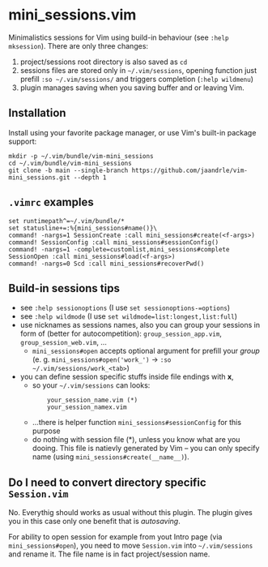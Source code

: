 # mini_sessions.vim

Minimalistics sessions for Vim using build-in behaviour (see `:help mksession`).
There are only three changes:

1) project/sessions root directory is also saved as `cd`
1) sessions files are stored only in `~/.vim/sessions`, opening function
just prefill `:so ~/.vim/sessions/` and triggers completion (`:help wildmenu`)
1) plugin manages saving when you saving buffer and or leaving Vim.

## Installation

Install using your favorite package manager, or use Vim's built-in package
support:

    mkdir -p ~/.vim/bundle/vim-mini_sessions
    cd ~/.vim/bundle/vim-mini_sessions
    git clone -b main --single-branch https://github.com/jaandrle/vim-mini_sessions.git --depth 1

## `.vimrc` examples
```
set runtimepath^=~/.vim/bundle/*
set statusline+=:%{mini_sessions#name()}\ 
command! -nargs=1 SessionCreate :call mini_sessions#create(<f-args>)
command! SessionConfig :call mini_sessions#sessionConfig()
command! -nargs=1 -complete=customlist,mini_sessions#complete SessionOpen :call mini_sessions#load(<f-args>)
command! -nargs=0 Scd :call mini_sessions#recoverPwd()
```

## Build-in sessions tips
- see `:help sessionoptions` (I use `set sessionoptions-=options`)
- see `:help wildmode` (I use `set wildmode=list:longest,list:full`)
- use nicknames as sessions names, also you can group your sessions
in form of (better for autocompetition): `group_session_app.vim`, `group_session_web.vim`, …
    - `mini_sessions#open` accepts optional argument for prefill your _group_ (e. g.
    `mini_sessions#open('work_')` → `:so ~/.vim/sessions/work_<tab>`)
- you can define session specific stuffs inside file endings with __x__,
    - so your `~/.vim/sessions` can looks:
        ```
            your_session_name.vim (*)
            your_session_namex.vim
        ```
    - …there is helper function `mini_sessions#sessionConfig` for this purpose
    - do nothing with session file (\*), unless you know what are you dooing. This file is
    natievly generated by Vim – you can only specify name (using `mini_sessions#create(__name__)`).

## Do I need to convert directory specific `Session.vim`

No. Everythig should works as usual without this plugin. The plugin gives you
in this case only one benefit that is _autosaving_.

For ability to open session for example from yout Intro page (via `mini_sessions#open`),
you need to move `Session.vim` into `~/.vim/sessions` and rename it. The file name is
in fact project/session name.
